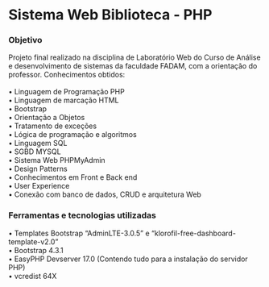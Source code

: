 <h1>Sistema Web Biblioteca - PHP</h1>

<h3>Objetivo</h3>
Projeto final realizado na disciplina de Laboratório Web do Curso de Análise e desenvolvimento de sistemas da faculdade FADAM, com a orientação do professor. Conhecimentos obtidos:<br>
<br>•	Linguagem de Programação PHP<br>
•	Linguagem de marcação HTML<br>
•	Bootstrap<br>
•	Orientação a Objetos<br>
•	Tratamento de exceções<br>
•	Lógica de programação e algoritmos<br>
•	Linguagem SQL<br>
•	SGBD MYSQL<br>
•	Sistema Web PHPMyAdmin<br>
•	Design Patterns<br>
•	Conhecimentos em Front e Back end<br>
•	User Experience<br>
•	Conexão com banco de dados, CRUD e arquitetura Web<br>


<h3>Ferramentas e tecnologias utilizadas</h3>
•	Templates Bootstrap “AdminLTE-3.0.5” e “klorofil-free-dashboard-template-v2.0”<br>
•	Bootstrap 4.3.1<br>
•	EasyPHP Devserver 17.0 (Contendo tudo para a instalação do servidor PHP)<br>
•	vcredist 64X<br>
